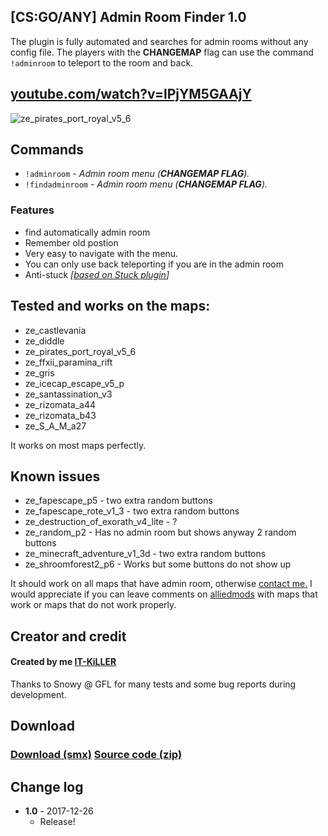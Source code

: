 ## [CS:GO/ANY] Admin Room Finder 1.0
The plugin is fully automated and searches for admin rooms without any config file. 
The players with the **CHANGEMAP** flag can use the command `!adminroom` to teleport to the room and back.

## [youtube.com/watch?v=lPjYM5GAAjY](https://www.youtube.com/watch?v=lPjYM5GAAjY)
![ze_pirates_port_royal_v5_6](https://image.ibb.co/bBbL76/pirates3.jpg)

## Commands
  - `!adminroom` - *_Admin room menu (**CHANGEMAP FLAG**)._*
  - `!findadminroom` - *_Admin room menu (**CHANGEMAP FLAG**)._*
  
### Features
  - find automatically admin room
  - Remember old postion
  - Very easy to navigate with the menu.
  - You can only use back teleporting if you are in the admin room
  - Anti-stuck *_[[based on Stuck plugin](https://forums.alliedmods.net/showthread.php?t=243151)]_*

## Tested and works on the maps:
  - ze_castlevania
  - ze_diddle
  - ze_pirates_port_royal_v5_6
  - ze_ffxii_paramina_rift
  - ze_gris 
  - ze_icecap_escape_v5_p
  - ze_santassination_v3
  - ze_rizomata_a44
  - ze_rizomata_b43
  - ze_S_A_M_a27
  
It works on most maps perfectly.
    
## Known issues
  - ze_fapescape_p5 - two extra random buttons
  - ze_fapescape_rote_v1_3 - two extra random buttons
  - ze_destruction_of_exorath_v4_lite  - ?
  - ze_random_p2 - Has no admin room but shows anyway 2 random buttons
  - ze_minecraft_adventure_v1_3d - two extra random buttons
  - ze_shroomforest2_p6 - Works but some buttons do not show up  
    
It should work on all maps that have admin room, otherwise [contact me.](https://github.com/IT-KiLLER/HOW-TO-CONTACT-ME)
I would appreciate if you can leave comments on [alliedmods](https://forums.alliedmods.net/showthread.php?p=2568235) with maps that work or maps that do not work properly.

## Creator and credit
#### Created by me [IT-KiLLER](https://github.com/IT-KiLLER)

Thanks to Snowy @ GFL for many tests and some bug reports during development.


## Download
### [Download (smx)](https://github.com/IT-KiLLER/CSGO-Admin-Room-Finder/raw/master/adminroomfinder.smx)    [Source code (zip)](https://github.com/IT-KiLLER/CSGO-Admin-Room-Finder/archive/master.zip)

## Change log
- **1.0** - 2017-12-26
  - Release!
